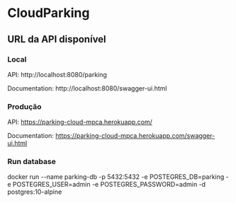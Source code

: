 # CloudParking

## URL da API disponível

### Local
API: http://localhost:8080/parking

Documentation: http://localhost:8080/swagger-ui.html

### Produção
API: https://parking-cloud-mpca.herokuapp.com/

Documentation: https://parking-cloud-mpca.herokuapp.com/swagger-ui.html

### Run database

docker run --name parking-db -p 5432:5432 -e POSTEGRES_DB=parking -e POSTEGRES_USER=admin -e POSTEGRES_PASSWORD=admin -d postgres:10-alpine
